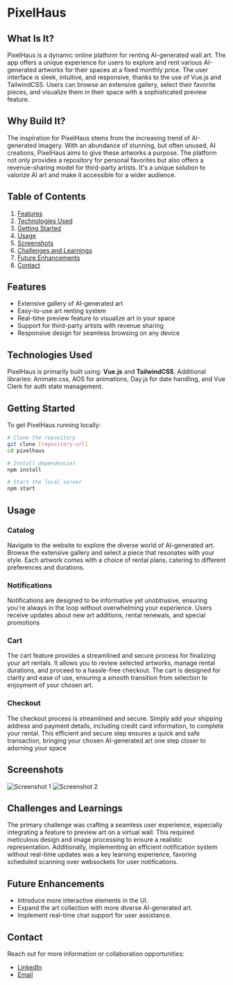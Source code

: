 # PixelHaus

## What Is It?
PixelHaus is a dynamic online platform for renting AI-generated wall art. The app offers a unique experience for users to explore and rent various AI-generated artworks for their spaces at a fixed monthly price. The user interface is sleek, intuitive, and responsive, thanks to the use of Vue.js and TailwindCSS. Users can browse an extensive gallery, select their favorite pieces, and visualize them in their space with a sophisticated preview feature.

## Why Build It?
The inspiration for PixelHaus stems from the increasing trend of AI-generated imagery. With an abundance of stunning, but often unused, AI creations, PixelHaus aims to give these artworks a purpose. The platform not only provides a repository for personal favorites but also offers a revenue-sharing model for third-party artists. It's a unique solution to valorize AI art and make it accessible for a wider audience.

## Table of Contents
1. [Features](#features)
2. [Technologies Used](#technologies-used)
3. [Getting Started](#getting-started)
4. [Usage](#usage)
5. [Screenshots](#screenshots)
6. [Challenges and Learnings](#challenges-and-learnings)
7. [Future Enhancements](#future-enhancements)
8. [Contact](#contact)

## Features
- Extensive gallery of AI-generated art
- Easy-to-use art renting system
- Real-time preview feature to visualize art in your space
- Support for third-party artists with revenue sharing
- Responsive design for seamless browsing on any device

## Technologies Used
PixelHaus is primarily built using: **Vue.js** and **TailwindCSS**. Additional libraries: Animate.css, AOS for animations, Day.js for date handling, and Vue Clerk for auth state management.

## Getting Started
To get PixelHaus running locally:

```bash
# Clone the repository
git clone [repository-url]
cd pixelhaus

# Install dependencies
npm install

# Start the local server
npm start
```

## Usage
### Catalog
Navigate to the website to explore the diverse world of AI-generated art. Browse the extensive gallery and select a piece that resonates with your style. Each artwork comes with a choice of rental plans, catering to different preferences and durations.

### Notifications
Notifications are designed to be informative yet unobtrusive, ensuring you're always in the loop without overwhelming your experience. Users receive updates about new art additions, rental renewals, and special promotions

### Cart
The cart feature provides a streamlined and secure process for finalizing your art rentals. It allows you to review selected artworks, manage rental durations, and proceed to a hassle-free checkout. The cart is designed for clarity and ease of use, ensuring a smooth transition from selection to enjoyment of your chosen art.

### Checkout
The checkout process is streamlined and secure. Simply add your shipping address and payment details, including credit card information, to complete your rental. This efficient and secure step ensures a quick and safe transaction, bringing your chosen AI-generated art one step closer to adorning your space

## Screenshots
![Screenshot 1](link-to-screenshot)
![Screenshot 2](link-to-screenshot)

## Challenges and Learnings
The primary challenge was crafting a seamless user experience, especially integrating a feature to preview art on a virtual wall. This required meticulous design and image processing to ensure a realistic representation. Additionally, implementing an efficient notification system without real-time updates was a key learning experience, favoring scheduled scanning over websockets for user notifications.

## Future Enhancements
- Introduce more interactive elements in the UI.
- Expand the art collection with more diverse AI-generated art.
- Implement real-time chat support for user assistance.

## Contact
Reach out for more information or collaboration opportunities:

- [LinkedIn](your-linkedin-url)
- [Email](your-email)